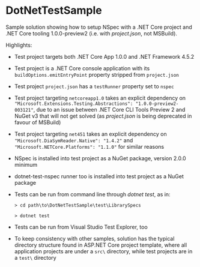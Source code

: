# DotNetTestSample

Sample solution showing how to setup NSpec with a .NET Core project and .NET Core tooling 1.0.0-preview2 (i.e. with *project.json*, not MSBuild).

Highlights:

- Test project targets both .NET Core App 1.0.0 and .NET Framework 4.5.2
- Test project is a .NET Core console application with its `buildOptions.emitEntryPoint` property stripped from `project.json`
- Test project `project.json` has a `testRunner` property set to `nspec`
- Test project targeting `netcoreapp1.0` takes an explicit dependency on `"Microsoft.Extensions.Testing.Abstractions": "1.0.0-preview2-003121"`,
due to an issue between .NET Core CLI Tools Preview 2 and NuGet v3 that will not get solved (as *project.json* is being deprecated in favour of MSBuild)
- Test project targeting `net451` takes an explicit dependency on `"Microsoft.DiaSymReader.Native": "1.4.2"` and `"Microsoft.NETCore.Platforms": "1.1.0"` for similar reasons
- NSpec is installed into test project as a NuGet package, version 2.0.0 minimum
- dotnet-test-nspec runner too is installed into test project as a NuGet package
- Tests can be run from command line through *dotnet test*, as in:

    ```
    > cd path\to\DotNetTestSample\test\LibrarySpecs

    > dotnet test
    ```

- Tests can be run from Visual Studio Test Explorer, too
- To keep consistency with other samples, solution has the typical directory structure found in ASP.NET Core project template,
where all application projects are under a `src\` directory, while test projects are in a `test\` directory
